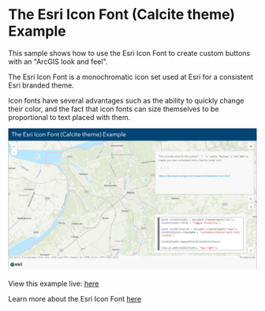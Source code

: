 # The Esri Icon Font (Calcite theme) Example

This sample shows how to use the Esri Icon Font to create custom buttons with an "ArcGIS look and feel".

The Esri Icon Font is a monochromatic icon set used at Esri for a consistent Esri branded theme.

Icon fonts have several advantages such as the ability to quickly change their color, and the fact that icon fonts can size themselves to be proportional to text placed with them.

![The Esri Icon Font Example](../images/esri_icon_font.png)
<br>
<br>
View this example live:
[here](https://esrinederland.github.io/CoolMaps/EsriIconFont/)

Learn more about the Esri Icon Font [here](https://developers.arcgis.com/javascript/latest/esri-icon-font/)